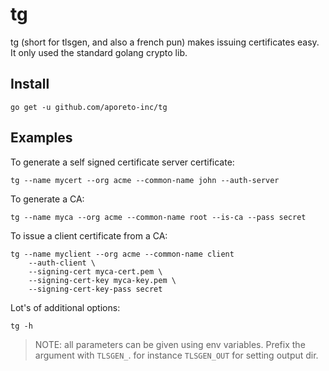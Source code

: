 # tg

tg (short for tlsgen, and also a french pun) makes issuing certificates easy. It only used the standard golang crypto lib.

## Install

    go get -u github.com/aporeto-inc/tg

## Examples

To generate a self signed certificate server certificate:

    tg --name mycert --org acme --common-name john --auth-server

To generate a CA:

    tg --name myca --org acme --common-name root --is-ca --pass secret

To issue a client certificate from a CA:

    tg --name myclient --org acme --common-name client
        --auth-client \
        --signing-cert myca-cert.pem \
        --signing-cert-key myca-key.pem \
        --signing-cert-key-pass secret

Lot's of additional options:

    tg -h

> NOTE: all parameters can be given using env variables. Prefix the argument with `TLSGEN_`. for instance `TLSGEN_OUT` for setting output dir.
